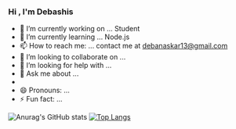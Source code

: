 ### Hi , I'm Debashis

<!--
**debanaskar13/debanaskar13** is a ✨ _special_ ✨ repository because its `README.md` (this file) appears on your GitHub profile.

Here are some ideas to get you started:
-->

- 🔭 I’m currently working on ... Student
- 🌱 I’m currently learning ... Node.js
- 📫 How to reach me: ... contact me at debanaskar13@gmail.com
- 👯 I’m looking to collaborate on ...
- 🤔 I’m looking for help with ...
- 💬 Ask me about ...
- 
- 😄 Pronouns: ...
- ⚡ Fun fact: ...


![Anurag's GitHub stats](https://github-readme-stats.vercel.app/api?username=debanaskar13&show_icons=true&theme=radical&hide=prs,issues,contribs)
[![Top Langs](https://github-readme-stats.vercel.app/api/top-langs/?username=debanaskar13&layout=compact&theme=radical)](https://github.com/anuraghazra/github-readme-stats)

